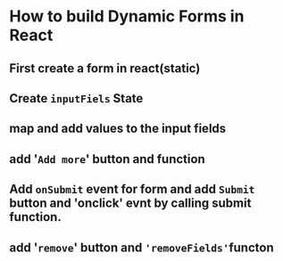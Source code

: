 # How to build Dynamic Forms in React
## First create a form in react(static)
## Create `inputFiels` State
## map and add values to the input fields
## add '`Add more`' button and function
## Add `onSubmit` event for form and add `Submit` button and 'onclick' evnt by calling submit function.
## add '`remove`' button and `'removeFields'`functon